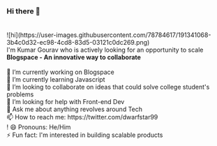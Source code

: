 ### Hi there 👋 <br><br>

<!--
**Dwarfstar-099/Dwarfstar-099** is a ✨ _special_ ✨ repository because its `README.md` (this file) appears on your GitHub profile. --!>

![hi](https://user-images.githubusercontent.com/78784617/191341068-3b4c0d32-ec98-4cd8-83d5-03121c0dc269.png) <br<br><br>

I'm Kumar Gourav who is actively looking for an opportunity to scale <b>Blogspace - An innovative way to collaborate</b> <br> <br>
🔭 I’m currently working on Blogspace <br>
🌱 I’m currently learning Javascript  <br>
👯 I’m looking to collaborate on ideas that could solve college student's problems  <br>
🤔 I’m looking for help with Front-end Dev <br>
💬 Ask me about anything revolves around Tech <br>
📫 How to reach me: https://twitter.com/dwarfstar99 <br>!

😄 Pronouns: He/Him <br>
⚡ Fun fact: I'm interested in building scalable products <br>

